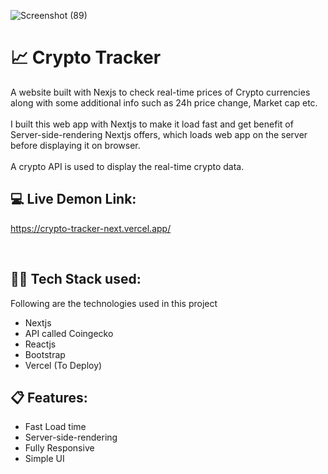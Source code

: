 ![Screenshot (89)](https://user-images.githubusercontent.com/97867019/158000535-e208a8f0-cf55-4359-9267-a54443f6a5ef.png)
# :chart_with_upwards_trend: Crypto Tracker


A website built with Nexjs to check real-time prices of Crypto currencies along with some additional info such as 24h price change, Market cap etc. <br /><br />
I built this web app with Nextjs to make it load fast and get benefit of Server-side-rendering Nextjs offers, which loads web app on the server before displaying it on browser. <br /><br />
A crypto API is used to display the real-time crypto data.

## 💻 Live Demon Link:
https://crypto-tracker-next.vercel.app/

<br>

## 👨‍💻 Tech Stack used:

Following are the technologies used in this project

- Nextjs
- API called Coingecko
- Reactjs
- Bootstrap 
- Vercel (To Deploy)

## :clipboard: Features:

- Fast Load time
- Server-side-rendering
- Fully Responsive
- Simple UI


